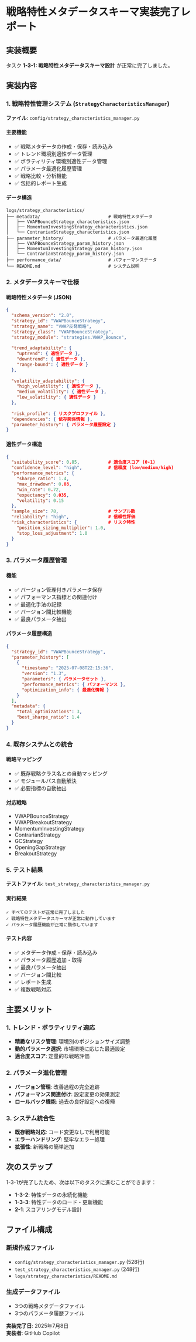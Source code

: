 # 戦略特性メタデータスキーマ実装完了レポート

## 実装概要

タスク **1-3-1: 戦略特性メタデータスキーマ設計** が正常に完了しました。

## 実装内容

### 1. 戦略特性管理システム (`StrategyCharacteristicsManager`)

**ファイル**: `config/strategy_characteristics_manager.py`

#### 主要機能
- ✅ 戦略メタデータの作成・保存・読み込み
- ✅ トレンド環境別適性データ管理
- ✅ ボラティリティ環境別適性データ管理  
- ✅ パラメータ最適化履歴管理
- ✅ 戦略比較・分析機能
- ✅ 包括的レポート生成

#### データ構造
```
logs/strategy_characteristics/
├── metadata/                          # 戦略特性メタデータ
│   ├── VWAPBounceStrategy_characteristics.json
│   ├── MomentumInvestingStrategy_characteristics.json
│   └── ContrarianStrategy_characteristics.json
├── parameter_history/                 # パラメータ最適化履歴
│   ├── VWAPBounceStrategy_param_history.json
│   ├── MomentumInvestingStrategy_param_history.json
│   └── ContrarianStrategy_param_history.json
├── performance_data/                  # パフォーマンスデータ
└── README.md                          # システム説明
```

### 2. メタデータスキーマ仕様

#### 戦略特性メタデータ (JSON)
```json
{
  "schema_version": "2.0",
  "strategy_id": "VWAPBounceStrategy",
  "strategy_name": "VWAP反発戦略",
  "strategy_class": "VWAPBounceStrategy",
  "strategy_module": "strategies.VWAP_Bounce",
  
  "trend_adaptability": {
    "uptrend": { 適性データ },
    "downtrend": { 適性データ },
    "range-bound": { 適性データ }
  },
  
  "volatility_adaptability": {
    "high_volatility": { 適性データ },
    "medium_volatility": { 適性データ },
    "low_volatility": { 適性データ }
  },
  
  "risk_profile": { リスクプロファイル },
  "dependencies": { 依存関係情報 },
  "parameter_history": { パラメータ履歴設定 }
}
```

#### 適性データ構造
```json
{
  "suitability_score": 0.85,           # 適合度スコア (0-1)
  "confidence_level": "high",          # 信頼度 (low/medium/high)
  "performance_metrics": {
    "sharpe_ratio": 1.4,
    "max_drawdown": 0.08,
    "win_rate": 0.72,
    "expectancy": 0.035,
    "volatility": 0.15
  },
  "sample_size": 78,                   # サンプル数
  "reliability": "high",               # 信頼性評価
  "risk_characteristics": {            # リスク特性
    "position_sizing_multiplier": 1.0,
    "stop_loss_adjustment": 1.0
  }
}
```

### 3. パラメータ履歴管理

#### 機能
- ✅ バージョン管理付きパラメータ保存
- ✅ パフォーマンス指標との関連付け
- ✅ 最適化手法の記録
- ✅ バージョン間比較機能
- ✅ 最良パラメータ抽出

#### パラメータ履歴構造
```json
{
  "strategy_id": "VWAPBounceStrategy",
  "parameter_history": [
    {
      "timestamp": "2025-07-08T22:15:36",
      "version": "1.3",
      "parameters": { パラメータセット },
      "performance_metrics": { パフォーマンス },
      "optimization_info": { 最適化情報 }
    }
  ],
  "metadata": {
    "total_optimizations": 3,
    "best_sharpe_ratio": 1.4
  }
}
```

### 4. 既存システムとの統合

#### 戦略マッピング
- ✅ 既存戦略クラス名との自動マッピング
- ✅ モジュールパス自動解決
- ✅ 必要指標の自動抽出

#### 対応戦略
- VWAPBounceStrategy
- VWAPBreakoutStrategy  
- MomentumInvestingStrategy
- ContrarianStrategy
- GCStrategy
- OpeningGapStrategy
- BreakoutStrategy

### 5. テスト結果

**テストファイル**: `test_strategy_characteristics_manager.py`

#### 実行結果
```
✓ すべてのテストが正常に完了しました
✓ 戦略特性メタデータスキーマが正常に動作しています
✓ パラメータ履歴機能が正常に動作しています
```

#### テスト内容
- ✅ メタデータ作成・保存・読み込み
- ✅ パラメータ履歴追加・取得
- ✅ 最良パラメータ抽出
- ✅ バージョン間比較
- ✅ レポート生成
- ✅ 複数戦略対応

## 主要メリット

### 1. トレンド・ボラティリティ適応
- **精緻なリスク管理**: 環境別のポジションサイズ調整
- **動的パラメータ選択**: 市場環境に応じた最適設定
- **適合度スコア**: 定量的な戦略評価

### 2. パラメータ進化管理
- **バージョン管理**: 改善過程の完全追跡
- **パフォーマンス関連付け**: 設定変更の効果測定
- **ロールバック機能**: 過去の良好設定への復帰

### 3. システム統合性
- **既存戦略対応**: コード変更なしで利用可能
- **エラーハンドリング**: 堅牢なエラー処理
- **拡張性**: 新戦略の簡単追加

## 次のステップ

1-3-1が完了したため、次は以下のタスクに進むことができます：

- **1-3-2**: 特性データの永続化機能
- **1-3-3**: 特性データのロード・更新機能
- **2-1**: スコアリングモデル設計

## ファイル構成

### 新規作成ファイル
- `config/strategy_characteristics_manager.py` (528行)
- `test_strategy_characteristics_manager.py` (248行)
- `logs/strategy_characteristics/README.md`

### 生成データファイル
- 3つの戦略メタデータファイル
- 3つのパラメータ履歴ファイル

**実装完了日**: 2025年7月8日  
**実装者**: GitHub Copilot
